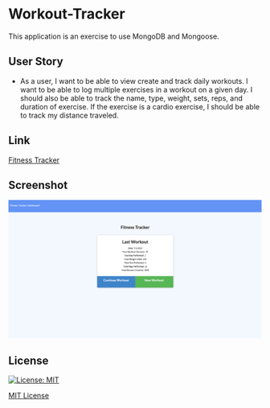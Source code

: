 # Workout-Tracker
This application is an exercise to use MongoDB and Mongoose.

## User Story

* As a user, I want to be able to view create and track daily workouts. I want to be able to log multiple exercises in a workout on a given day. I should also be able to track the name, type, weight, sets, reps, and duration of exercise. If the exercise is a cardio exercise, I should be able to track my distance traveled.

## Link
[Fitness Tracker](https://red-doright-69001.herokuapp.com/)

## Screenshot
![Screenshot](public/image/screenshot.png)

## License
[![License: MIT](https://img.shields.io/badge/License-MIT-yellow.svg)](https://opensource.org/licenses/MIT)

[MIT License](LICENSE)